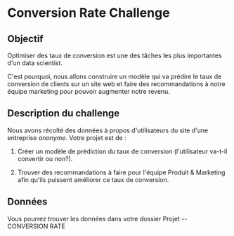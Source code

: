# Conversion Rate Challenge


## Objectif

Optimiser des taux de conversion est une des tâches les plus importantes d'un data scientist.

C'est pourquoi, nous allons construire un modèle qui va prédire le taux de conversion de clients sur un site web et faire des recommandations à notre équipe marketing pour pouvoir augmenter notre revenu.


## Description du challenge

Nous avons récolté des données à propos d'utilisateurs du site d'une entreprise _anonyme_. Votre projet est de :

1. Créer un modèle de prédiction du taux de conversion (l'utilisateur va-t-il convertir ou non?).

2. Trouver des recommandations à faire pour l'équipe Produit & Marketing afin qu'ils puissent améliorer ce taux de conversion.

## Données

Vous pourrez trouver les données dans votre dossier Projet -- CONVERSION RATE
